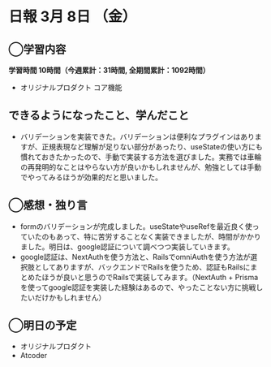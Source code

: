 # 日報  3月 8日 （金）

## ◯学習内容

**学習時間  10時間（今週累計：31時間, 全期間累計：1092時間）**

- オリジナルプロダクト コア機能

## できるようになったこと、学んだこと

- バリデーションを実装できた。バリデーションは便利なプラグインはありますが、正規表現など理解が足りない部分があったり、useStateの使い方にも慣れておきたかったので、手動で実装する方法を選びました。実務では車輪の再発明的なことはやらない方が良いかもしれませんが、勉強としては手動でやってみるほうが効果的だと思いました。

## ◯感想・独り言

- formのバリデーションが完成しました。useStateやuseRefを最近良く使っていたのもあって、特に苦労することなく実装できましたが、時間がかかりました。明日は、google認証について調べつつ実装していきます。
- google認証は、NextAuthを使う方法と、RailsでomniAuthを使う方法が選択肢としてありますが、バックエンドでRailsを使うため、認証もRailsにまとめたほうが良いと思うのでRailsで実装してみます。（NextAuth + Prismaを使ってgoogle認証を実装した経験はあるので、やったことない方に挑戦したいだけかもしれません）

## ◯明日の予定

- オリジナルプロダクト
- Atcoder
